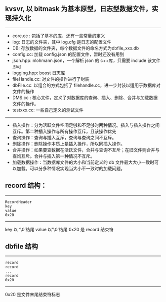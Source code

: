 ## kvsvr, 以 bitmask 为基本原型，日志型数据文件，实现持久化
---------------------------------------------------------------------------
+ core.cc : 包括了基本的库，还有一些常量的定义
+ log: 日志的文件夹，其中 log.cfg 是日志的配置文件
+ DB: 存放数据的文件夹，每个数据文件的命名方式为dbfile_xxx.db
+ config.cc: 加载 config.json 的配置文件，暂时还没有用到
+ json.hpp: nlohmann.json，一个解析 json 的 c++库，只需要 include 该文件即可
+ logging.hpp: boost 日志库
+ fileHandle.cc: 对文件的操作进行了封装
+ dbFile.cc: 以组合的方式包括了 filehandle.cc，进一步封装以适用于数据库对文件的操作
+ DMS.cc : 核心文件，定义了对数据库的查询、插入、删除、合并与加载数据文件的操作。
+ testxxx.cc: 一些自己定义的测试文件
-------------------------------
+ 插入操作：分为活跃文件空间足够和不足够时两种情况。插入与插入操作之间互斥。第二种插入操作与所有操作互斥，且该操作优先
+ 查询操作：查询与插入互斥，查询与查询之间不互斥。
+ 删除操作：删除操作本质上是插入操作，所以同插入操作。
+ 合并操作：如果要查数据在活跃文件，合并与查询不互斥；在旧文件则合并与查询互斥。合并与插入第一种情况不互斥。
+ 加载数据操作：当数据库文件的大小和当前定义的 db 文件最大大小一致时可以加载。可以分多种情况实现当大小不一致时的加载问题。


## record 结构：
-----------------
```
RecordHeader
key
value
0x20
```
-----------------
key 以 ‘\0’结尾
value 以'\0'结尾
0x20 是 record 结束符



## dbfile 结构
---------------
```
record
record
...
record
0x20
```
-----------------
0x20 是文件末尾结束符标志

